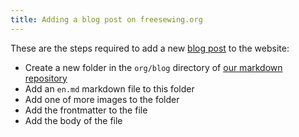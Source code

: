 ```yaml
---
title: Adding a blog post on freesewing.org
---
```


These are the steps required to add a new [blog post](https://freesewing.org/showcase/) to the website:

<ReadMore list />

- Create a new folder in the `org/blog` directory of [our markdown repository](https://github.com/freesewing/markdown/) 
 - Add an `en.md` markdown file to this folder
 - Add one of more images to the folder
 - Add the frontmatter to the file
 - Add the body of the file

